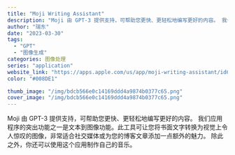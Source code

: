 ```yaml
---
title: "Moji Writing Assistant"
description: "Moji 由 GPT-3 提供支持，可帮助您更快、更轻松地编写更好的内容。 我们应用程序的突出功能之一是文本到图像功能。"
author: "瑞东"
date: "2023-03-30"
tags:
  - "GPT"
  - "图像生成"
categories: 图像处理
series: "application"
website_link: "https://apps.apple.com/us/app/moji-writing-assistant/id6443924609"
color: "#008DE1"

thumb_image: "/img/bdcb566e0c14169ddd4a9874b0377c65.png"
cover_image: "/img/bdcb566e0c14169ddd4a9874b0377c65.png"
---
```


Moji 由 GPT-3 提供支持，可帮助您更快、更轻松地编写更好的内容。 我们应用程序的突出功能之一是文本到图像功能。此工具可让您将书面文字转换为视觉上令人惊叹的图像，非常适合社交媒体或为您的博客文章添加一点额外的魅力。 除此之外，你还可以使用这个应用制作自己的音乐。